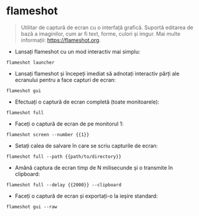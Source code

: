 # flameshot

> Utilitar de captură de ecran cu o interfață grafică.
> Suportă editarea de bază a imaginilor, cum ar fi text, forme, culori și imgur.
> Mai multe informații: <https://flameshot.org>.

- Lansați flameshot cu un mod interactiv mai simplu:

`flameshot launcher`

- Lansați flameshot și începeți imediat să adnotați interactiv părți ale ecranului pentru a face capturi de ecran:

`flameshot gui`

- Efectuați o captură de ecran completă (toate monitoarele):

`flameshot full`

- Faceți o captură de ecran de pe monitorul 1:

`flameshot screen --number {{1}}`

- Setați calea de salvare în care se scriu capturile de ecran:

`flameshot full --path {{path/to/directory}}`

- Amână captura de ecran timp de N milisecunde și o transmite în clipboard:

`flameshot full --delay {{2000}} --clipboard`

- Faceți o captură de ecran și exportați-o la ieșire standard:

`flameshot gui --raw`
